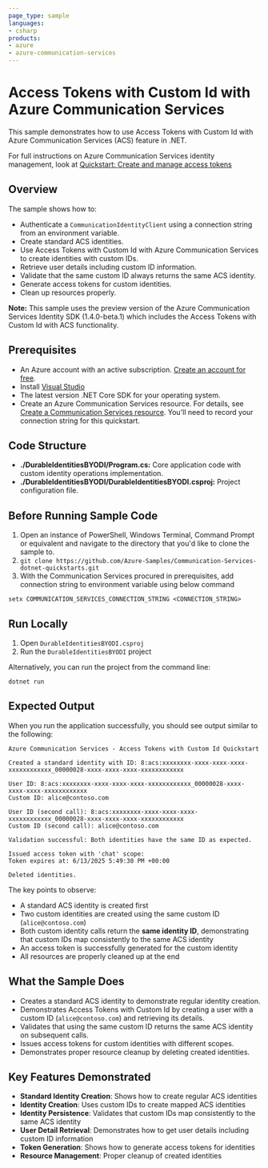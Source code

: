 ```yaml
---
page_type: sample
languages:
- csharp
products:
- azure
- azure-communication-services
---
```


# Access Tokens with Custom Id with Azure Communication Services

This sample demonstrates how to use Access Tokens with Custom Id with Azure Communication Services (ACS) feature in .NET.

For full instructions on Azure Communication Services identity management, look at [Quickstart: Create and manage access tokens](https://docs.microsoft.com/azure/communication-services/quickstarts/access-tokens?pivots=programming-language-csharp)

## Overview

The sample shows how to:
- Authenticate a `CommunicationIdentityClient` using a connection string from an environment variable.
- Create standard ACS identities.
- Use Access Tokens with Custom Id with Azure Communication Services to create identities with custom IDs.
- Retrieve user details including custom ID information.
- Validate that the same custom ID always returns the same ACS identity.
- Generate access tokens for custom identities.
- Clean up resources properly.

**Note:** This sample uses the preview version of the Azure Communication Services Identity SDK (1.4.0-beta.1) which includes the Access Tokens with Custom Id with ACS functionality.

## Prerequisites

- An Azure account with an active subscription. [Create an account for free](https://azure.microsoft.com/free/?WT.mc_id=A261C142F). 
- Install [Visual Studio](https://visualstudio.microsoft.com/downloads/)
- The latest version .NET Core SDK for your operating system.
- Create an Azure Communication Services resource. For details, see [Create a Communication Services resource](https://docs.microsoft.com/azure/communication-services/quickstarts/create-communication-resource). You'll need to record your connection string for this quickstart.

## Code Structure

- **./DurableIdentitiesBYODI/Program.cs:** Core application code with custom identity operations implementation.
- **./DurableIdentitiesBYODI/DurableIdentitiesBYODI.csproj:** Project configuration file.

## Before Running Sample Code

1. Open an instance of PowerShell, Windows Terminal, Command Prompt or equivalent and navigate to the directory that you'd like to clone the sample to.
2. `git clone https://github.com/Azure-Samples/Communication-Services-dotnet-quickstarts.git`
3. With the Communication Services procured in prerequisites, add connection string to environment variable using below command

```
setx COMMUNICATION_SERVICES_CONNECTION_STRING <CONNECTION_STRING>
```

## Run Locally

1. Open `DurableIdentitiesBYODI.csproj`
2. Run the `DurableIdentitiesBYODI` project

Alternatively, you can run the project from the command line:

```console
dotnet run
```

## Expected Output

When you run the application successfully, you should see output similar to the following:

```console
Azure Communication Services - Access Tokens with Custom Id Quickstart

Created a standard identity with ID: 8:acs:xxxxxxxx-xxxx-xxxx-xxxx-xxxxxxxxxxxx_00000028-xxxx-xxxx-xxxx-xxxxxxxxxxxx

User ID: 8:acs:xxxxxxxx-xxxx-xxxx-xxxx-xxxxxxxxxxxx_00000028-xxxx-xxxx-xxxx-xxxxxxxxxxxx
Custom ID: alice@contoso.com

User ID (second call): 8:acs:xxxxxxxx-xxxx-xxxx-xxxx-xxxxxxxxxxxx_00000028-xxxx-xxxx-xxxx-xxxxxxxxxxxx
Custom ID (second call): alice@contoso.com

Validation successful: Both identities have the same ID as expected.

Issued access token with 'chat' scope:
Token expires at: 6/13/2025 5:49:30 PM +00:00

Deleted identities.
```

The key points to observe:
- A standard ACS identity is created first
- Two custom identities are created using the same custom ID (`alice@contoso.com`)
- Both custom identity calls return the **same identity ID**, demonstrating that custom IDs map consistently to the same ACS identity
- An access token is successfully generated for the custom identity
- All resources are properly cleaned up at the end

## What the Sample Does

- Creates a standard ACS identity to demonstrate regular identity creation.
- Demonstrates Access Tokens with Custom Id by creating a user with a custom ID (`alice@contoso.com`) and retrieving its details.
- Validates that using the same custom ID returns the same ACS identity on subsequent calls.
- Issues access tokens for custom identities with different scopes.
- Demonstrates proper resource cleanup by deleting created identities.

## Key Features Demonstrated

- **Standard Identity Creation**: Shows how to create regular ACS identities
- **Identity Creation**: Uses custom IDs to create mapped ACS identities
- **Identity Persistence**: Validates that custom IDs map consistently to the same ACS identity
- **User Detail Retrieval**: Demonstrates how to get user details including custom ID information
- **Token Generation**: Shows how to generate access tokens for identities
- **Resource Management**: Proper cleanup of created identities
